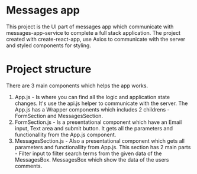 # Messages app
This project is the UI part of messages app which communicate with messages-app-service to complete a full stack application.
The project created with create-react-app, use Axios to communicate with the server and styled components for styling.

# Project structure
There are 3 main components which helps the app works.

1. App.js - Is where you can find all the logic and application state changes. It's use the api.js helper to communicate with the server.
   The App.js has a Wrapper components which includes 2 childrens - FormSection and MessagesSection.
2. FormSection.js - Is a presentational component which have an Email input, Text area and submit button. It gets all the parameters and      functionallity from the App.js component.
3. MessagesSection.js - Also a presentational component which gets all parameters and functionallity from App.js. This section has 2 main    parts - Filter input to filter search terms from the given data of the MessagesBox.
   MessagesBox which show the data of the users comments.
